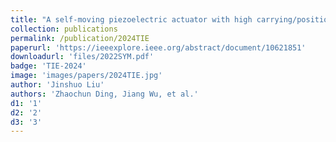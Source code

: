 ```yaml
---
title: "A self-moving piezoelectric actuator with high carrying/positioning capability via bending-resonant-vibration-induced stick-slip motion"
collection: publications
permalink: /publication/2024TIE
paperurl: 'https://ieeexplore.ieee.org/abstract/document/10621851'
downloadurl: 'files/2022SYM.pdf'
badge: 'TIE-2024'
image: 'images/papers/2024TIE.jpg'
author: 'Jinshuo Liu'
authors: 'Zhaochun Ding, Jiang Wu, et al.'
d1: '1'
d2: '2'
d3: '3'
---
```



